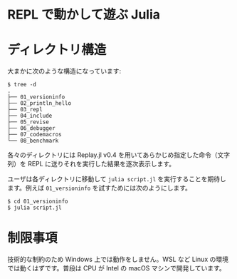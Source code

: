# REPL で動かして遊ぶ Julia

# ディレクトリ構造

大まかに次のような構造になっています:

```console
$ tree -d
.
├── 01_versioninfo
├── 02_println_hello
├── 03_repl
├── 04_include
├── 05_revise
├── 06_debugger
├── 07_codemacros
└── 08_benchmark
```

各々のディレクトリには Replay.jl v0.4 を用いてあらかじめ指定した命令（文字列）を REPL に送りそれを実行した結果を逐次表示します。

ユーザは各ディレクトリに移動して `julia script.jl` を実行することを期待します。例えば `01_versioninfo` を試すためには次のようにします。

```console
$ cd 01_versioninfo
$ julia script.jl
```

# 制限事項

技術的な制約のため Windows 上では動作をしません。WSL など Linux の環境では動くはずです。普段は CPU が Intel の macOS マシンで開発しています。
